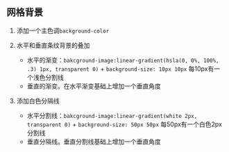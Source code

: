 
## 网格背景
1. 添加一个主色调`background-color`
2. 水平和垂直条纹背景的叠加
    * 水平的渐变：`bakcground-image:linear-gradient(hsla(0, 0%, 100%, .3) 1px, transparent 0)` + `background-size: 10px 10px` 每10px有一个浅色分割线
    * 垂直的渐变。在水平渐变基础上增加一个垂直角度

3. 添加白色分隔线
    * 水平分割线：`bakcground-image:linear-gradient(white 2px, transparent 0)` + `background-size: 50px 50px` 每50px有一个白色2px分割线
    * 垂直分隔线。垂直分割线基础上增加一个垂直角度

